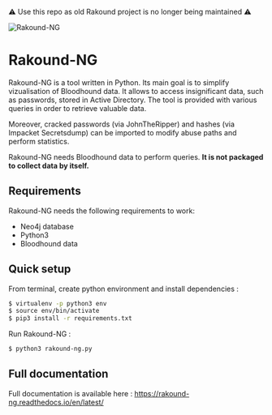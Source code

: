 :warning: Use this repo as old Rakound project is no longer being maintained :warning:

![Rakound-NG](https://github.com/Tamhackti/Rakound-NG/assets/3861998/1ff2ac48-f776-412c-8e2e-6e77a0405c48)
# Rakound-NG

Rakound-NG is a tool written in Python. Its main goal is to simplify vizualisation of Bloodhound data. It allows to access insignificant data, such as passwords, stored in Active Directory. The tool is provided with various queries in order to retrieve valuable data.

Moreover, cracked passwords (via JohnTheRipper) and hashes (via Impacket Secretsdump) can be imported to modify abuse paths and perform statistics.

Rakound-NG needs Bloodhound data to perform queries. **It is not packaged to collect data by itself.**

## Requirements

Rakound-NG needs the following requirements to work:

* Neo4j database
* Python3
* Bloodhound data

## Quick setup

From terminal, create python environment and install dependencies :

```bash
$ virtualenv -p python3 env
$ source env/bin/activate
$ pip3 install -r requirements.txt
```

Run Rakound-NG :

```bash
$ python3 rakound-ng.py
```

## Full documentation

Full documentation is available here : https://rakound-ng.readthedocs.io/en/latest/
